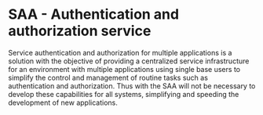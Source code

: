 SAA - Authentication and authorization service
===

Service authentication and authorization for multiple applications is a solution with the objective of providing a centralized service infrastructure for an environment with multiple applications using single base users to simplify the control and management of routine tasks such as authentication and authorization. Thus with the SAA will not be necessary to develop these capabilities for all systems, simplifying and speeding the development of new applications.
